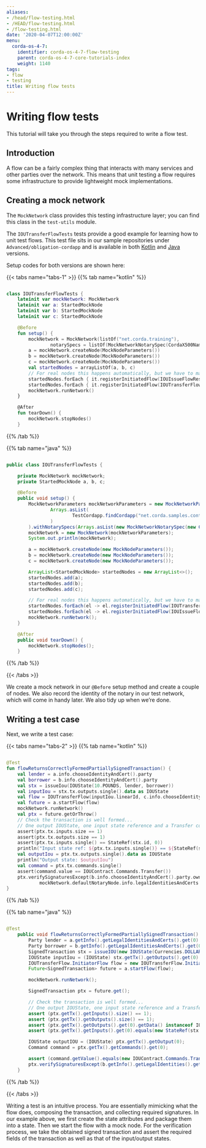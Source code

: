 ```yaml
---
aliases:
- /head/flow-testing.html
- /HEAD/flow-testing.html
- /flow-testing.html
date: '2020-04-07T12:00:00Z'
menu:
  corda-os-4-7:
    identifier: corda-os-4-7-flow-testing
    parent: corda-os-4-7-core-tutorials-index
    weight: 1140
tags:
- flow
- testing
title: Writing flow tests
---
```





# Writing flow tests

This tutorial will take you through the steps required to write a flow test.

## Introduction

A flow can be a fairly complex thing that interacts with many services and other parties over the network. This
means that unit testing a flow requires some infrastructure to provide lightweight mock implementations.

 ## Creating a mock network

The `MockNetwork` class provides this testing infrastructure layer; you can find this class in the `test-utils` module.

The `IOUTransferFlowTests` tests provide a good example for learning how to unit test flows. This test file sits in our sample repositories under `Advanced/obligation-cordapp` and is available in both [Kotlin](https://github.com/corda/samples-kotlin/tree/master/Advanced/obligation-cordapp) and [Java](https://github.com/corda/samples-java/tree/master/Advanced/obligation-cordapp) versions.

Setup codes for both versions are shown here:

{{< tabs name="tabs-1" >}}
{{% tab name="kotlin" %}}
```kotlin

class IOUTransferFlowTests {
    lateinit var mockNetwork: MockNetwork
    lateinit var a: StartedMockNode
    lateinit var b: StartedMockNode
    lateinit var c: StartedMockNode

    @Before
    fun setup() {
        mockNetwork = MockNetwork(listOf("net.corda.training"),
                notarySpecs = listOf(MockNetworkNotarySpec(CordaX500Name("Notary","London","GB"))))
        a = mockNetwork.createNode(MockNodeParameters())
        b = mockNetwork.createNode(MockNodeParameters())
        c = mockNetwork.createNode(MockNodeParameters())
        val startedNodes = arrayListOf(a, b, c)
        // For real nodes this happens automatically, but we have to manually register the flow for tests
        startedNodes.forEach { it.registerInitiatedFlow(IOUIssueFlowResponder::class.java) }
        startedNodes.forEach { it.registerInitiatedFlow(IOUTransferFlowResponder::class.java) }
        mockNetwork.runNetwork()
    }

    @After
    fun tearDown() {
        mockNetwork.stopNodes()
    }

```
{{% /tab %}}

{{% tab name="java" %}}
```java

public class IOUTransferFlowTests {

    private MockNetwork mockNetwork;
    private StartedMockNode a, b, c;

    @Before
    public void setup() {
        MockNetworkParameters mockNetworkParameters = new MockNetworkParameters().withCordappsForAllNodes(
                Arrays.asList(
                        TestCordapp.findCordapp("net.corda.samples.contracts")
                )
        ).withNotarySpecs(Arrays.asList(new MockNetworkNotarySpec(new CordaX500Name("Notary", "London", "GB"))));
        mockNetwork = new MockNetwork(mockNetworkParameters);
        System.out.println(mockNetwork);

        a = mockNetwork.createNode(new MockNodeParameters());
        b = mockNetwork.createNode(new MockNodeParameters());
        c = mockNetwork.createNode(new MockNodeParameters());

        ArrayList<StartedMockNode> startedNodes = new ArrayList<>();
        startedNodes.add(a);
        startedNodes.add(b);
        startedNodes.add(c);

        // For real nodes this happens automatically, but we have to manually register the flow for tests
        startedNodes.forEach(el -> el.registerInitiatedFlow(IOUTransferFlow.Responder.class));
        startedNodes.forEach(el -> el.registerInitiatedFlow(IOUIssueFlow.ResponderFlow.class));
        mockNetwork.runNetwork();
    }

    @After
    public void tearDown() {
        mockNetwork.stopNodes();
    }

```
{{% /tab %}}

{{< /tabs >}}

We create a mock network in our `@Before` setup method and create a couple of nodes. We also record the identity
of the notary in our test network, which will come in handy later. We also tidy up when we’re done.

## Writing a test case

Next, we write a test case:

{{< tabs name="tabs-2" >}}
{{% tab name="kotlin" %}}
```kotlin

@Test
fun flowReturnsCorrectlyFormedPartiallySignedTransaction() {
    val lender = a.info.chooseIdentityAndCert().party
    val borrower = b.info.chooseIdentityAndCert().party
    val stx = issueIou(IOUState(10.POUNDS, lender, borrower))
    val inputIou = stx.tx.outputs.single().data as IOUState
    val flow = IOUTransferFlow(inputIou.linearId, c.info.chooseIdentityAndCert().party)
    val future = a.startFlow(flow)
    mockNetwork.runNetwork()
    val ptx = future.getOrThrow()
    // Check the transaction is well formed...
    // One output IOUState, one input state reference and a Transfer command with the right properties.
    assert(ptx.tx.inputs.size == 1)
    assert(ptx.tx.outputs.size == 1)
    assert(ptx.tx.inputs.single() == StateRef(stx.id, 0))
    println("Input state ref: ${ptx.tx.inputs.single()} == ${StateRef(stx.id, 0)}")
    val outputIou = ptx.tx.outputs.single().data as IOUState
    println("Output state: $outputIou")
    val command = ptx.tx.commands.single()
    assert(command.value == IOUContract.Commands.Transfer())
    ptx.verifySignaturesExcept(b.info.chooseIdentityAndCert().party.owningKey, c.info.chooseIdentityAndCert().party.owningKey,
            mockNetwork.defaultNotaryNode.info.legalIdentitiesAndCerts.first().owningKey)
}

```
{{% /tab %}}

{{% tab name="java" %}}
```java

@Test
    public void flowReturnsCorrectlyFormedPartiallySignedTransaction() throws Exception {
        Party lender = a.getInfo().getLegalIdentitiesAndCerts().get(0).getParty();
        Party borrower = b.getInfo().getLegalIdentitiesAndCerts().get(0).getParty();
        SignedTransaction stx = issueIOU(new IOUState(Currencies.DOLLARS(10), lender, borrower));
        IOUState inputIou = (IOUState) stx.getTx().getOutputs().get(0).getData();
        IOUTransferFlow.InitiatorFlow flow = new IOUTransferFlow.InitiatorFlow(inputIou.getLinearId(), c.getInfo().getLegalIdentities().get(0));
        Future<SignedTransaction> future = a.startFlow(flow);

        mockNetwork.runNetwork();

        SignedTransaction ptx = future.get();

        // Check the transaction is well formed...
        // One output IOUState, one input state reference and a Transfer command with the right properties.
        assert (ptx.getTx().getInputs().size() == 1);
        assert (ptx.getTx().getOutputs().size() == 1);
        assert (ptx.getTx().getOutputs().get(0).getData() instanceof IOUState);
        assert (ptx.getTx().getInputs().get(0).equals(new StateRef(stx.getId(), 0)));

        IOUState outputIOU = (IOUState) ptx.getTx().getOutput(0);
        Command command = ptx.getTx().getCommands().get(0);

        assert (command.getValue().equals(new IOUContract.Commands.Transfer()));
        ptx.verifySignaturesExcept(b.getInfo().getLegalIdentities().get(0).getOwningKey(), c.getInfo().getLegalIdentities().get(0).getOwningKey(), mockNetwork.getDefaultNotaryIdentity().getOwningKey());
    }

```
{{% /tab %}}

{{< /tabs >}}

Writing a test is an intuitive process. You are essentially mimicking what the flow does, composing the transaction, and collecting required signatures. In our example above, we first create the state attributes and package them into a state. Then we start the flow with a mock node. For the verification process, we take the obtained signed transaction and assert the required fields of the transaction as well as that of the input/output states.
